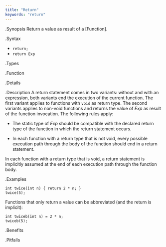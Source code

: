 ```yaml
---
title: "Return"
keywords: "return"
---
```


.Synopsis
Return a value as result of a [Function].

.Syntax

*  `return;`
*  `return Exp`

.Types

.Function

.Details

.Description
A return statement comes in two variants: without and with an expression,
both variants end the execution of the current function. 
The first variant applies to functions with `void` as return type. 
The second variants applies to non-void functions and returns the value of _Exp_ as result of the function invocation.
The following rules apply:

*  The static type of _Exp_ should be compatible with the declared return type of the function in 
  which the return statement occurs.

*  In each function with a return type that is not void, every possible execution path through the body of 
  the function should end in a return statement.


In each function with a return type that is void, a return statement is implicitly assumed at the end of each execution path through the function body.

.Examples
```rascal-shell
int twice(int n) { return 2 * n; }
twice(5);
```
Functions that only return a value can be abbreviated (and the return is implicit):
```rascal-shell,continue
int twiceb(int n) = 2 * n;
twiceb(5);
```

.Benefits

.Pitfalls

